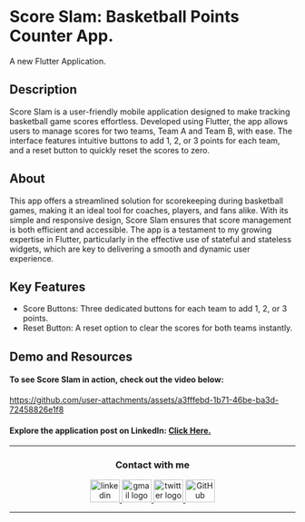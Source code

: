 # Score Slam: Basketball Points Counter App.
A new Flutter Application.

## Description
Score Slam is a user-friendly mobile application designed to make tracking basketball game scores effortless. Developed using Flutter, the app allows users to manage scores for two teams, Team A and Team B, with ease. The interface features intuitive buttons to add 1, 2, or 3 points for each team, and a reset button to quickly reset the scores to zero.

## About
This app offers a streamlined solution for scorekeeping during basketball games, making it an ideal tool for coaches, players, and fans alike. With its simple and responsive design, Score Slam ensures that score management is both efficient and accessible. The app is a testament to my growing expertise in Flutter, particularly in the effective use of stateful and stateless widgets, which are key to delivering a smooth and dynamic user experience.

## Key Features
- Score Buttons: Three dedicated buttons for each team to add 1, 2, or 3 points.
- Reset Button: A reset option to clear the scores for both teams instantly.

## Demo and Resources
#### To see Score Slam in action, check out the video below:
https://github.com/user-attachments/assets/a3fffebd-1b71-46be-ba3d-72458826e1f8

#### Explore the application post on LinkedIn: <a target="_blank" href="https://www.linkedin.com/posts/theahmedhany_dart-flutter-scoreslamapp-activity-7227951784290340865-BPrf/"> Click Here. </a>

-----

<h3 align="center">
    Contact with me
</h3>

<div align="center">
  <a href="https://www.linkedin.com/in/theahmedhany/" target="_blank">
    <img src="https://skillicons.dev/icons?i=linkedin&theme=dark" width="52" height="40" alt="linkedin logo"/>
  </a>
  <a href="mailto:a7medhanyshokry@gmail.com" target="_blank">
    <img src="https://skillicons.dev/icons?i=gmail&theme=light" width="52" height="40" alt="gmail logo"/> 
  </a>
  <a href="https://x.com/theahmedhany" target="_blank">
    <img src="https://skillicons.dev/icons?i=twitter&theme=dark" width="52" height="40" alt="twitter logo"/>
  </a>
  <a href="https://github.com/theahmedhany" target="_blank">
    <img src="https://skillicons.dev/icons?i=github&theme=dark" width="52" height="40" alt="GitHub logo"/>
  </a>
</div>

-----
